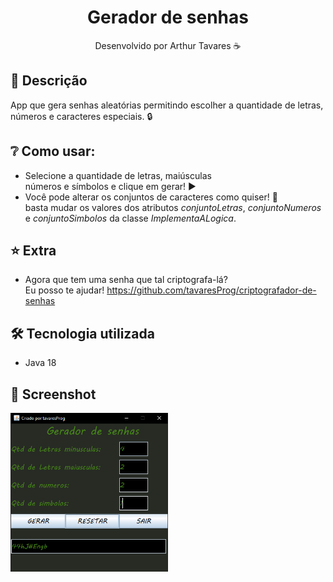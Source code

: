 <div align="center">
  <h1>Gerador de senhas</h1>
  <p> Desenvolvido por Arthur Tavares ☕</p>
</div>

## 📑 Descrição
App que gera senhas aleatórias permitindo escolher a quantidade
de letras, números e caracteres especiais. 🔒

## ❔ Como usar:
- Selecione a quantidade de letras, maiúsculas</br>
números e símbolos e clique em gerar! ▶️
- Você pode alterar os conjuntos de caracteres como quiser! 🤯</br> 
basta mudar os valores dos atributos *conjuntoLetras*, *conjuntoNumeros* </br> e *conjuntoSimbolos*
da classe *ImplementaALogica*.

## ⭐ Extra
- Agora que tem uma senha que tal criptografa-lá? </br>
Eu posso te ajudar! https://github.com/tavaresProg/criptografador-de-senhas 


## 🛠️ Tecnologia utilizada
- Java 18

## 📸 Screenshot
<img src="https://github.com/tavaresProg/Aplicativo-Gerador-de-Senhas/blob/main/screenshot%202.png" alt="PasswordGenerated" width ="50%">
